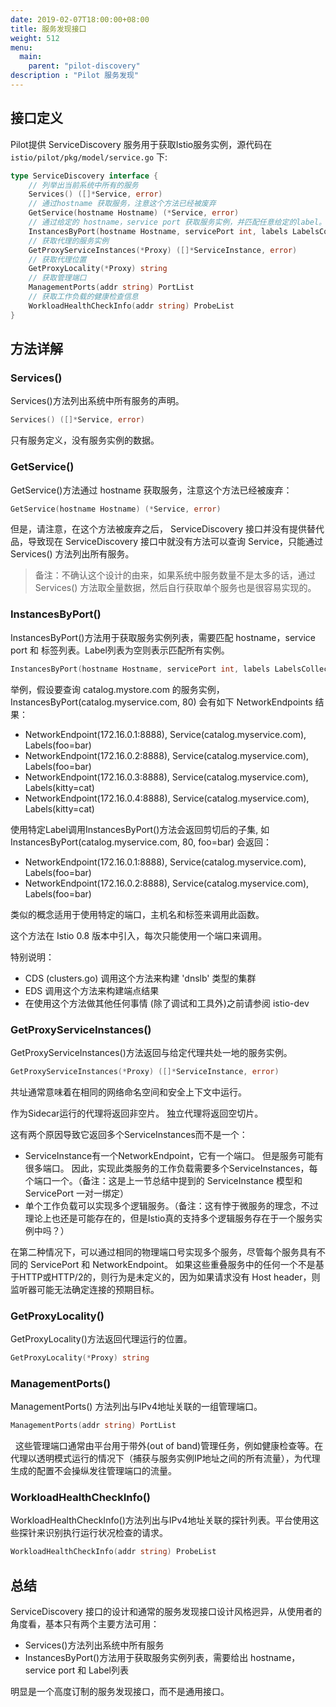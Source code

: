 ```yaml
---
date: 2019-02-07T18:00:00+08:00
title: 服务发现接口
weight: 512
menu:
  main:
    parent: "pilot-discovery"
description : "Pilot 服务发现"
---
```


## 接口定义

Pilot提供 ServiceDiscovery 服务用于获取Istio服务实例，源代码在 `istio/pilot/pkg/model/service.go` 下:

```go
type ServiceDiscovery interface {
    // 列举出当前系统中所有的服务
	Services() ([]*Service, error)
    // 通过hostname 获取服务，注意这个方法已经被废弃
	GetService(hostname Hostname) (*Service, error)
    // 通过给定的 hostname，service port 获取服务实例，并匹配任意给定的label。如果label为空则匹配所有实例。
	InstancesByPort(hostname Hostname, servicePort int, labels LabelsCollection) ([]*ServiceInstance, error)
    // 获取代理的服务实例
	GetProxyServiceInstances(*Proxy) ([]*ServiceInstance, error)
    // 获取代理位置
	GetProxyLocality(*Proxy) string
    // 获取管理端口
	ManagementPorts(addr string) PortList
    // 获取工作负载的健康检查信息
	WorkloadHealthCheckInfo(addr string) ProbeList
}
```

## 方法详解

### Services()

Services()方法列出系统中所有服务的声明。

```go
Services() ([]*Service, error)
```

只有服务定义，没有服务实例的数据。

### GetService()

GetService()方法通过 hostname 获取服务，注意这个方法已经被废弃：

```go
GetService(hostname Hostname) (*Service, error)
```

但是，请注意，在这个方法被废弃之后， ServiceDiscovery 接口并没有提供替代品，导致现在 ServiceDiscovery 接口中就没有方法可以查询 Service，只能通过 Services() 方法列出所有服务。

> 备注：不确认这个设计的由来，如果系统中服务数量不是太多的话，通过 Services() 方法取全量数据，然后自行获取单个服务也是很容易实现的。

### InstancesByPort()

InstancesByPort()方法用于获取服务实例列表，需要匹配 hostname，service port 和 标签列表。Label列表为空则表示匹配所有实例。

```go
InstancesByPort(hostname Hostname, servicePort int, labels LabelsCollection) ([]*ServiceInstance, error)
```

举例，假设要查询 catalog.mystore.com 的服务实例， InstancesByPort(catalog.myservice.com, 80) 会有如下 NetworkEndpoints 结果：

- NetworkEndpoint(172.16.0.1:8888), Service(catalog.myservice.com), Labels(foo=bar)
- NetworkEndpoint(172.16.0.2:8888), Service(catalog.myservice.com), Labels(foo=bar)
- NetworkEndpoint(172.16.0.3:8888), Service(catalog.myservice.com), Labels(kitty=cat)
- NetworkEndpoint(172.16.0.4:8888),  Service(catalog.myservice.com), Labels(kitty=cat)

使用特定Label调用InstancesByPort()方法会返回剪切后的子集, 如 InstancesByPort(catalog.myservice.com, 80, foo=bar) 会返回：

- NetworkEndpoint(172.16.0.1:8888), Service(catalog.myservice.com), Labels(foo=bar)
- NetworkEndpoint(172.16.0.2:8888), Service(catalog.myservice.com), Labels(foo=bar)

类似的概念适用于使用特定的端口，主机名和标签来调用此函数。

这个方法在 Istio 0.8 版本中引入，每次只能使用一个端口来调用。

特别说明：

- CDS (clusters.go) 调用这个方法来构建 'dnslb' 类型的集群
- EDS 调用这个方法来构建端点结果
- 在使用这个方法做其他任何事情 (除了调试和工具外)之前请参阅 istio-dev

### GetProxyServiceInstances()

GetProxyServiceInstances()方法返回与给定代理共处一地的服务实例。

```go
GetProxyServiceInstances(*Proxy) ([]*ServiceInstance, error)
```
共址通常意味着在相同的网络命名空间和安全上下文中运行。

作为Sidecar运行的代理将返回非空片。 独立代理将返回空切片。

这有两个原因导致它返回多个ServiceInstances而不是一个：

   -  ServiceInstance有一个NetworkEndpoint，它有一个端口。 但是服务可能有很多端口。 因此，实现此类服务的工作负载需要多个ServiceInstances，每个端口一个。（备注：这是上一节总结中提到的 ServiceInstance 模型和 ServicePort 一对一绑定）
   -  单个工作负载可以实现多个逻辑服务。（备注：这有悖于微服务的理念，不过理论上也还是可能存在的，但是Istio真的支持多个逻辑服务存在于一个服务实例中吗？）

在第二种情况下，可以通过相同的物理端口号实现多个服务，尽管每个服务具有不同的 ServicePort 和 NetworkEndpoint。 如果这些重叠服务中的任何一个不是基于HTTP或HTTP/2的，则行为是未定义的，因为如果请求没有 Host header，则监听器可能无法确定连接的预期目标。

### GetProxyLocality()

GetProxyLocality()方法返回代理运行的位置。

```go
GetProxyLocality(*Proxy) string
```

### ManagementPorts()

ManagementPorts() 方法列出与IPv4地址关联的一组管理端口。

```go
ManagementPorts(addr string) PortList
```

  这些管理端口通常由平台用于带外(out of band)管理任务，例如健康检查等。在代理以透明模式运行的情况下（捕获与服务实例IP地址之间的所有流量），为代理生成的配置不会操纵发往管理端口的流量。

### WorkloadHealthCheckInfo()

WorkloadHealthCheckInfo()方法列出与IPv4地址关联的探针列表。平台使用这些探针来识别执行运行状况检查的请求。

```go
WorkloadHealthCheckInfo(addr string) ProbeList
```



## 总结

ServiceDiscovery 接口的设计和通常的服务发现接口设计风格迥异，从使用者的角度看，基本只有两个主要方法可用：

- Services()方法列出系统中所有服务
- InstancesByPort()方法用于获取服务实例列表，需要给出 hostname，service port 和 Label列表

明显是一个高度订制的服务发现接口，而不是通用接口。
